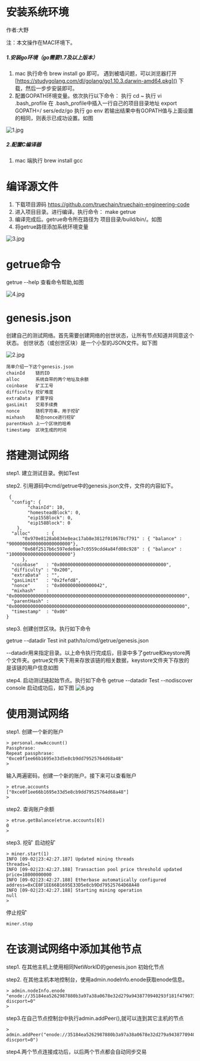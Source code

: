 # 安装系统环境
作者:大野

注：本文操作在MAC环境下。
##### 1.安装go环境（go需要1.7及以上版本） 
 1. mac 执行命令 brew install go 即可。
    遇到被墙问题，可以浏览器打开[https://studygolang.com/dl/golang/go1.10.3.darwin-amd64.pkg]() 下载，然后一步步安装即可。
 2. 配置GOPATH环境变量。依次执行以下命令：
    执行 cd ~
    执行 vi .bash_profile
    在 .bash_profile中插入一行自己的项目目录地址  export GOPATH=/
sers/edz/go
    执行 go env
    若输出结果中有GOPATH值与上面设置的相同，则表示已成功设置。如图
   
  ![1.jpg](https://upload-images.jianshu.io/upload_images/13652489-f4e8d3d22ad967af.jpg?imageMogr2/auto-orient/strip%7CimageView2/2/w/1240)

   
   
##### 2.配置C编译器
1. mac 端执行 brew  install  gcc
 
# 编译源文件
  1. 下载项目源码 https://github.com/truechain/truechain-engineering-code
  2. 进入项目目录。进行编译。执行命令： make getrue 
  3. 编译完成后。getrue命令所在路径为 项目目录/build/bin/。如图
  4. 将getrue路径添加系统环境变量
 
![3.jpg](https://upload-images.jianshu.io/upload_images/13652489-b56bff21c1e18e8d.jpg?imageMogr2/auto-orient/strip%7CimageView2/2/w/1240)


 
# getrue命令

   getrue --help 查看命令帮助,如图
    
 
![4.jpg](https://upload-images.jianshu.io/upload_images/13652489-7cd8768c6447ed25.jpg?imageMogr2/auto-orient/strip%7CimageView2/2/w/1240)

    

# genesis.json
创建自己的测试网络。首先需要创建网络的创世状态，让所有节点知道并同意这个状态。
    创世状态（或创世区块）是一个小型的JSON文件。如下图

![2.jpg](https://upload-images.jianshu.io/upload_images/13652489-b9d0f8614003baf2.jpg?imageMogr2/auto-orient/strip%7CimageView2/2/w/1240)

    
    简单介绍一下这个genesis.json
    chainId    链的ID
    alloc      系统自带的两个地址及余额
    coinbase   矿工工号
    difficulty 挖矿难度
    extraData  扩展字段
    gasLimit   交易手续费
    nonce      随机字符串，用于挖矿
    mixhash    配合nonce进行挖矿
    parentHash 上一个区块的哈希
    timestamp  区块生成的时间
    
# 搭建测试网络
  step1. 建立测试目录。例如Test
    
  step2. 引用源码中cmd/getrue中的genesis.json文件，文件的内容如下。

```
 {
  "config": {
        "chainId": 10,
        "homesteadBlock": 0,
        "eip155Block": 0,
        "eip158Block": 0
    },
  "alloc"      : {
	  "0x970e8128ab834e8eac17ab8e3812f010678cf791" : { "balance" : "90000000000000000000000"},
	  "0x68f2517b6c597ede0ae7c0559cdd4a84fd08c928" : { "balance" : "10000000000000000000000"}
	  },
  "coinbase"   : "0x0000000000000000000000000000000000000000",
  "difficulty" : "0x200",
  "extraData"  : "",
  "gasLimit"   : "0x2fefd8",
  "nonce"      : "0x0000000000000042",
  "mixhash"    : "0x0000000000000000000000000000000000000000000000000000000000000000",
  "parentHash" : "0x0000000000000000000000000000000000000000000000000000000000000000",
  "timestamp"  : "0x00"
}
```
     
step3. 创建创世区块。执行如下命令

 getrue --datadir Test init path/to/cmd/getrue/genesis.json
    
 --datadir用来指定目录。以上命令执行完成后，目录中多了getrue和keystore两个文件夹。getrue文件夹下用来存放该链的相关数据，keystore文件夹下存放的是该链的用户信息如图
    
 
 step4. 启动测试链起始节点。执行如下命令
 getrue --datadir Test --nodiscover console 启动成功后，如下图
![6.jpg](https://upload-images.jianshu.io/upload_images/13652489-75e16c76e4e70212.jpg?imageMogr2/auto-orient/strip%7CimageView2/2/w/1240)

# 使用测试网络
step1. 创建一个新的账户
```
> personal.newAccount()
Passphrase: 
Repeat passphrase: 
"0xce0f1ee66b1695e33d5e8cb9dd79525764d68a48"
> 
```
输入两遍密码，创建一个新的账户。接下来可以查看账户
```
> etrue.accounts
["0xce0f1ee66b1695e33d5e8cb9dd79525764d68a48"]
> 
```
step2. 查询账户余额
```
> etrue.getBalance(etrue.accounts[0])
0
> 
```
step3. 挖矿
启动挖矿
```
> miner.start(1)
INFO [09-02|23:42:27.187] Updated mining threads                   threads=1
INFO [09-02|23:42:27.188] Transaction pool price threshold updated price=18000000000
INFO [09-02|23:42:27.188] Etherbase automatically configured       address=0xCE0F1EE66B1695E33D5e8cb9Dd79525764D68A48
INFO [09-02|23:42:27.188] Starting mining operation 
null
> 
```
停止挖矿
```
miner.stop
```
# 在该测试网络中添加其他节点
step1. 在其他主机上使用相同NetWorkID的genesis.json 初始化节点

step2. 在其他主机本地控制台，使用admin.nodeInfo.enode获取enode信息。
```
> admin.nodeInfo.enode
"enode://35184ea5262987880b3a97a38a0678e32d279a9438770940293f181f4790738011f93401f91ba6f6a51804fd1a76a47f45c991a88661c7207513e5d7a8a73318@[::]:30303?discport=0"
> 
```
step3.在自己节点控制台中执行admin.addPeer(),就可以连到其它主机的节点
```
> admin.addPeer("enode://35184ea5262987880b3a97a38a0678e32d279a9438770940293f181f4790738011f93401f91ba6f6a51804fd1a76a47f45c991a88661c7207513e5d7a8a73318@[::]:30303?discport=0")
```
step4.两个节点连接成功后，以后两个节点都会自动同步交易
